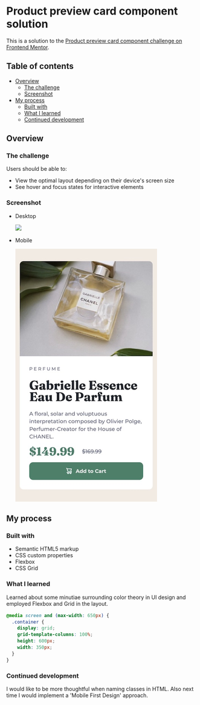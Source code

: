 # Product preview card component solution

This is a solution to the [Product preview card component challenge on Frontend Mentor](https://www.frontendmentor.io/challenges/product-preview-card-component-GO7UmttRfa).

## Table of contents

- [Overview](#overview)
  - [The challenge](#the-challenge)
  - [Screenshot](#screenshot)
- [My process](#my-process)
  - [Built with](#built-with)
  - [What I learned](#what-i-learned)
  - [Continued development](#continued-development)

## Overview

### The challenge

Users should be able to:

- View the optimal layout depending on their device's screen size
- See hover and focus states for interactive elements

### Screenshot

- Desktop

  ![](./images/desktop_view.jpg.jpg)

- Mobile

  ![](./images/mobile_view.jpg)

## My process

### Built with

- Semantic HTML5 markup
- CSS custom properties
- Flexbox
- CSS Grid

### What I learned

Learned about some minutiae surrounding color theory in UI design and employed Flexbox and Grid in the layout.

```css
@media screen and (max-width: 650px) {
  .container {
    display: grid;
    grid-template-columns: 100%;
    height: 600px;
    width: 350px;
  }
}
```

### Continued development

I would like to be more thoughtful when naming classes in HTML.
Also next time I would implement a 'Mobile First Design' approach.
